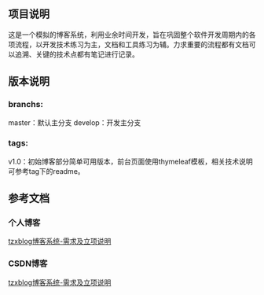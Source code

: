 ## 项目说明
这是一个模拟的博客系统，利用业余时间开发，旨在巩固整个软件开发周期内的各项流程，以开发技术练习为主，文档和工具练习为辅。力求重要的流程都有文档可以追溯、关键的技术点都有笔记进行记录。

## 版本说明
### branchs:
master：默认主分支
develop：开发主分支

### tags:
v1.0：初始博客部分简单可用版本，前台页面使用thymeleaf模板，相关技术说明可参考tag下的readme。

## 参考文档
### 个人博客
[tzxblog博客系统-需求及立项说明](https://blog.tzxcode.cn/2020/01/30/tzxblog2/)

### CSDN博客
[tzxblog博客系统-需求及立项说明](https://tuzongxun.blog.csdn.net/article/details/104116688)
